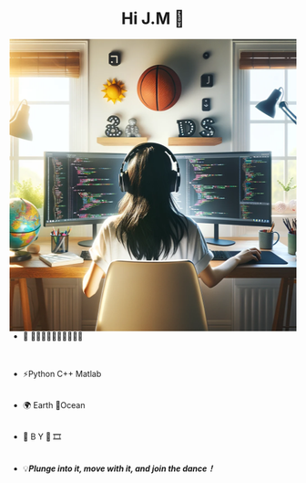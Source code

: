 <h1 align="center"> Hi J.M 👋</a></h1>

<a target="_blank" align="center">
 <img align="right" top="500" height="512" width="512"  src="https://github.com/PotatoXi/PotatoXi/blob/main/P1.png">
</a>

-  🔭  🏃‍♀️🧗‍♀️🏊‍♀️🥎🏀🤖🐱  
<br><br>

-  ⚡Python  C++  Matlab 
<br><br>

-  🌍  Earth  🌊Ocean 
<br><br>

-  🌱  B Y 📖 🎞️
<br><br>

-  💡***Plunge into it, move with it, and join the dance！***

<!--
**PotatoXi/PotatoXi** is a ✨ _special_ ✨ repository because its `README.md` (this file) appears on your GitHub profile.

Here are some ideas to get you started:

-  🌱  BiliBili 📖 🎞️  🔭 I’m currently working on ...
- 🌱 I’m currently learning ...
- 👯 I’m looking to collaborate on ...
- 🤔 I’m looking for help with ...
- 💬 Ask me about ...
- 📫 How to reach me: ...
- 😄 Pronouns: ...
- ⚡ C++ / Python 
- 🏃‍ 💡 
-->
